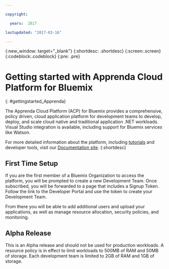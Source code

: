 ```yaml
---

copyright:

  years:  2017

lastupdated: "2017-03-16"

---
```


{:new_window: target="_blank"}
{:shortdesc: .shortdesc}
{:screen:.screen}
{:codeblock:.codeblock}
{:pre: .pre}


# Getting started with Apprenda Cloud Platform for Bluemix
{: #gettingstarted_Apprenda}

The Apprenda Cloud Platform (ACP) for Bluemix provides a comprehensive, policy driven, cloud application platform for development teams to develop, deploy, and scale cloud native and traditional application .NET workloads.  Visual Studio integration is available, including support for Bluemix services like Watson.

For more detailed information about the platform, including [tutorials](http://docs.apprenda.com/current/tutorials) and developer tools, visit our [Documentation site](http://docs.apprenda.com/current/developers).
{:shortdesc}


## First Time Setup
 If you are the first member of a Bluemix Organization to access the platform, you will be prompted to create a new Development Team. Once subscribed, you will be forwarded to a page that includes a Signup Token.  Follow the link to the Developer Portal and use the token to create your Development Team.

 From there you will be able to add additional users and upload your applications, as well as manage resource allocation, security policies, and monitoring.
 
## Alpha Release
 This is an Alpha release and should not be used for production workloads.  A resource policy is in effect to limit workloads to 500MB of RAM and 50MB of storage.  Each development team is limited to 2GB of RAM and 1GB of storage.


<!-- Related links moved to toc file:
# Related Links
{: #rellinks notoc}

## Help and Support
{: #general}

* [Apprenda Home](https://apprenda.com/){:new_window}
* [For Developers](http://docs.apprenda.com/current/developers){:new_window}
* [Support](https://support.apprenda.com/hc/en-us){:new_window}
* [Slack User Group](https://apprenda-bluemix.slack.com){:new_window}

## Tutorials
{: #samples}

* [Developer Tutorials Home](http://docs.apprenda.com/current/tutorials){:new_window}

## API Reference
{: #api}

* [Apprenda API Documentation](http://docs.apprenda.com/apprenda-apis){:new_window}
-->
